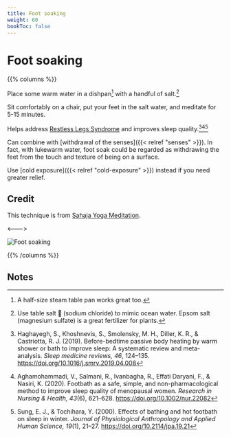```yaml
---
title: Foot soaking
weight: 60
bookToc: false
---
```


# Foot soaking

{{% columns %}}

Place some warm water in a dishpan[^pan] with a handful of salt.[^salt]

Sit comfortably on a chair, put your feet in the salt water,
and meditate for 5-15 minutes.

Helps address [Restless Legs Syndrome](https://www.ninds.nih.gov/health-information/patient-caregiver-education/fact-sheets/restless-legs-syndrome-fact-sheet) and improves sleep quality.[^haghayegh2019][^aghamohammadi2020][^sung2000]

Can combine with [withdrawal of the senses]({{< relref "senses"  >}}).
In fact, with lukewarm water, foot soak could be regarded as
withdrawing the feet from the touch and texture of being on a surface.

Use [cold exposure]({{< relref "cold-exposure"  >}}) instead if you need greater relief.

## Credit

This technique is from [Sahaja Yoga Meditation](https://us.sahajayoga.org/).

<--->

![Foot soaking](foot-soak.png)

{{% /columns %}}

## Notes

[^pan]: A half-size steam table pan works great too.

[^salt]: Use table salt 🧂 (sodium chloride) to mimic ocean water. Epsom salt (magnesium
sulfate) is a great fertilizer for plants.

[^haghayegh2019]: Haghayegh, S., Khoshnevis, S., Smolensky, M. H., Diller, K. R., & Castriotta, R. J. (2019). Before-bedtime passive body heating by warm shower or bath to improve sleep: A systematic review and meta-analysis. *Sleep medicine reviews, 46*, 124–135. https://doi.org/10.1016/j.smrv.2019.04.008

[^aghamohammadi2020]: Aghamohammadi, V., Salmani, R., Ivanbagha, R., Effati Daryani, F., & Nasiri, K. (2020). Footbath as a safe, simple, and non-pharmacological method to improve sleep quality of menopausal women. *Research in Nursing & Health, 43*(6), 621–628. https://doi.org/10.1002/nur.22082

[^sung2000]: Sung, E. J., & Tochihara, Y. (2000). Effects of bathing and hot footbath on sleep in winter. *Journal of Physiological Anthropology and Applied Human Science, 19*(1), 21–27. https://doi.org/10.2114/jpa.19.21

